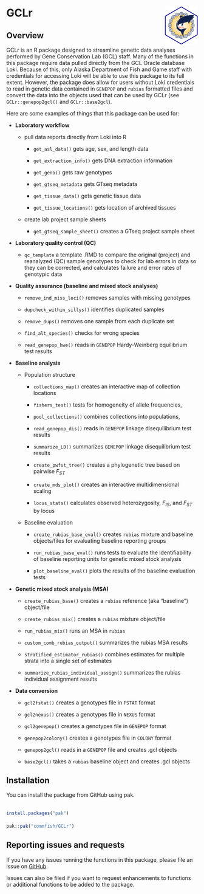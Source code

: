 
<!-- README.md is generated from README.Rmd. Please edit that file -->

# GCLr <img src="man/figures/logo.png" align="right" height="100"/></a>

## Overview

GCLr is an R package designed to streamline genetic data analyses
performed by Gene Conservation Lab (GCL) staff. Many of the functions in
this package require data pulled directly from the GCL Oracle database
Loki. Because of this, only Alaska Department of Fish and Game staff
with credentials for accessing Loki will be able to use this package to
its full extent. However, the package does allow for users without Loki
credentials to read in genetic data contained in `GENEPOP` and `rubias`
formatted files and convert the data into the objects used that can be
used by GCLr (see `GCLr::genepop2gcl()` and `GCLr::base2gcl`).

Here are some examples of things that this package can be used for:

- **Laboratory workflow**

  - pull data reports directly from Loki into R

    - `get_asl_data()` gets age, sex, and length data

    - `get_extraction_info()` gets DNA extraction information

    - `get_geno()` gets raw genotypes

    - `get_gtseq_metadata` gets GTseq metadata

    - `get_tissue_data()` gets genetic tissue data

    - `get_tissue_locations()` gets location of archived tissues

  - create lab project sample sheets

    - `get_gtseq_sample_sheet()` creates a GTseq project sample sheet

- **Laboratory quality control (QC)**

  - `qc_template` a template .RMD to compare the original (project) and
    reanalyzed (QC) sample genotypes to check for lab errors in data so
    they can be corrected, and calculates failure and error rates of
    genotypic data

- **Quality assurance (baseline and mixed stock analyses)**

  - `remove_ind_miss_loci()` removes samples with missing genotypes

  - `dupcheck_within_sillys()` identifies duplicated samples

  - `remove_dups()` removes one sample from each duplicate set

  - `find_alt_species()` checks for wrong species

  - `read_genepop_hwe()` reads in `GENEPOP` Hardy-Weinberg equilibrium
    test results

- **Baseline analysis**

  - Population structure

    - `collections_map()` creates an interactive map of collection
      locations

    - `fishers_test()` tests for homogeneity of allele frequencies,

    - `pool_collections()` combines collections into populations,

    - `read_genepop_dis()` reads in `GENEPOP` linkage disequilibrium
      test results

    - `summarize_LD()` summarizes `GENEPOP` linkage disequilibrium test
      results

    - `create_pwfst_tree()` creates a phylogenetic tree based on
      pairwise *F<sub>ST</sub>*

    - `create_mds_plot()` creates an interactive multidimensional
      scaling

    - `locus_stats()` calculates observed heterozygosity,
      *F<sub>IS</sub>*, and *F<sub>ST</sub>* by locus

  - Baseline evaluation

    - `create_rubias_base_eval()` creates `rubias` mixture and baseline
      objects/files for evaluating baseline reporting groups

    - `run_rubias_base_eval()` runs tests to evaluate the
      identifiability of baseline reporting units for genetic mixed
      stock analysis

    - `plot_baseline_eval()` plots the results of the baseline
      evaluation tests

- **Genetic mixed stock analysis (MSA)**

  - `create_rubias_base()` creates a `rubias` reference (aka “baseline”)
    object/file

  - `create_rubias_mix()` creates a `rubias` mixture object/file

  - `run_rubias_mix()` runs an MSA in `rubias`

  - `custom_comb_rubias_output()` summarizes the rubias MSA results

  - `stratified_estimator_rubias()` combines estimates for multiple
    strata into a single set of estimates

  - `summarize_rubias_individual_assign()` summarizes the rubias
    individual assignment results

- **Data conversion**

  - `gcl2fstat()` creates a genotypes file in `FSTAT` format

  - `gcl2nexus()` creates a genotypes file in `NEXUS` format

  - `gcl2genepop()` creates a genotypes file in `GENEPOP` format

  - `genepop2colony()` creates a genotypes file in `COLONY` format

  - `genepop2gcl()` reads in a `GENEPOP` file and creates .gcl objects

  - `base2gcl()` takes a `rubias` baseline object and creates .gcl
    objects

## Installation

You can install the package from GitHub using pak.

``` r

install.packages("pak")

pak::pak("commfish/GCLr")
```

## Reporting issues and requests

If you have any issues running the functions in this package, please
file an issue on [GitHub](https://github.com/commfish/GCLr/issues).

Issues can also be filed if you want to request enhancements to
functions or additional functions to be added to the package.
